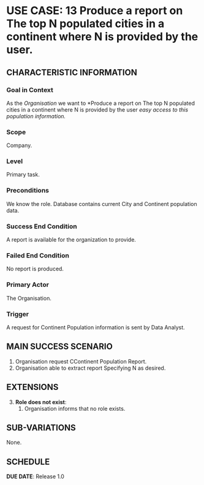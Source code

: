 # USE CASE: 13 Produce a report on The top N populated cities in a continent where N is provided by the user.

## CHARACTERISTIC INFORMATION

### Goal in Context

As the *Organisation* we want to *Produce a report on The top N populated cities in a continent where N is provided by the user *easy access to this population information.*

### Scope

Company.

### Level

Primary task.

### Preconditions

We know the role.  Database contains current City and Continent population data.

### Success End Condition

A report is available for the organization to provide.

### Failed End Condition

No report is produced.

### Primary Actor

The Organisation.

### Trigger

A request for Continent Population information is sent by Data Analyst.

## MAIN SUCCESS SCENARIO

1. Organisation request CContinent Population Report.
2. Organisation able to extract report Specifying N as desired.


## EXTENSIONS

3. **Role does not exist**:
   1. Organisation informs that no role exists.

## SUB-VARIATIONS

None.

## SCHEDULE

**DUE DATE**: Release 1.0
